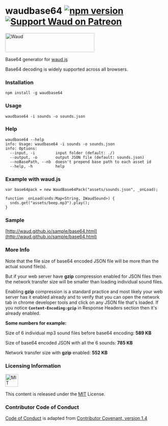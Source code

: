 # waudbase64 [![npm version](https://badge.fury.io/js/waudbase64.svg)](https://www.npmjs.com/package/waudbase64) [![Support Waud on Patreon](http://www.waudjs.com/images/patreon_btn.png)](https://www.patreon.com/adireddy)

<a href="http://waudjs.com"><img class="logo" width="280" height="60" src="http://waud.github.io/images/logo/logo.png" alt="Waud"/></a>

Base64 generator for [waud.js](https://github.com/waud/waud)

Base64 decoding is widely supported across all browsers.

### Installation

```
npm install -g waudbase64
```

### Usage

```
waudbase64 -i sounds -o sounds.json
```

### Help

```
waudbase64 --help
info: Usage: waudbase64 -i sounds -o sounds.json
info: Options:
  --input, -i         input folder (default: ./)                
  --output, -o        output JSON file (default: sounds.json)   
  --noBasePath, --nb  doesn't prepend base path to each asset id
  --help, -h          help
```

### Example with waud.js

```
var base64pack = new WaudBase64Pack("assets/sounds.json", _onLoad);

function _onLoad(snds:Map<String, IWaudSound>) {
  snds.get("assets/beep.mp3").play();
}
```

### Sample

[http://waud.github.io/sample/base64.html](http://waud.github.io/sample/base64.html)

### More Info

Note that the file size of base64 encoded JSON file will be more than the actual sound file(s).

But if your web server have **gzip** compression enabled for JSON files then the network transfer size will be smaller than loading individual sound files.

Enabling **gzip** compression is a standard practice and most likely your web server has it enabled already and to verify that you can open the network tab in chrome developer tools and click on any JSON file that's loaded. If you notice **`Content-Encoding:gzip`** in Response Headers section then it's already enabled.

**Some numbers for example:**

Size of 6 individual mp3 sound files before base64 encoding: **589 KB**

Size of base64 encoded JSON with all the 6 sounds: **785 KB**

Network transfer size with **gzip** enabled: **552 KB**

### Licensing Information

<a rel="license" href="http://opensource.org/licenses/MIT">
<img alt="MIT license" height="40" src="http://upload.wikimedia.org/wikipedia/commons/c/c3/License_icon-mit.svg" /></a>

This content is released under the [MIT](http://opensource.org/licenses/MIT) License.

### Contributor Code of Conduct

[Code of Conduct](https://github.com/CoralineAda/contributor_covenant) is adapted from [Contributor Covenant, version 1.4](http://contributor-covenant.org/version/1/4)

